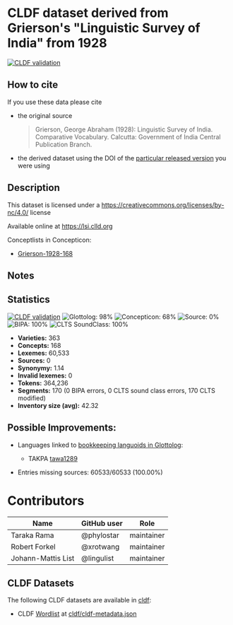 # CLDF dataset derived from Grierson's "Linguistic Survey of India" from 1928

[![CLDF validation](https://github.com/lexibank/lsi/workflows/CLDF-validation/badge.svg)](https://github.com/lexibank/lsi/actions?query=workflow%3ACLDF-validation)

## How to cite

If you use these data please cite
- the original source
  > Grierson, George Abraham (1928): Linguistic Survey of India. Comparative Vocabulary. Calcutta: Government of India Central Publication Branch.
- the derived dataset using the DOI of the [particular released version](../../releases/) you were using

## Description


This dataset is licensed under a https://creativecommons.org/licenses/by-nc/4.0/ license

Available online at https://lsi.clld.org


Conceptlists in Concepticon:
- [Grierson-1928-168](https://concepticon.clld.org/contributions/Grierson-1928-168)
## Notes




## Statistics


[![CLDF validation](https://github.com/lexibank/lsi/workflows/CLDF-validation/badge.svg)](https://github.com/lexibank/lsi/actions?query=workflow%3ACLDF-validation)
![Glottolog: 98%](https://img.shields.io/badge/Glottolog-98%25-green.svg "Glottolog: 98%")
![Concepticon: 68%](https://img.shields.io/badge/Concepticon-68%25-orange.svg "Concepticon: 68%")
![Source: 0%](https://img.shields.io/badge/Source-0%25-red.svg "Source: 0%")
![BIPA: 100%](https://img.shields.io/badge/BIPA-100%25-brightgreen.svg "BIPA: 100%")
![CLTS SoundClass: 100%](https://img.shields.io/badge/CLTS%20SoundClass-100%25-brightgreen.svg "CLTS SoundClass: 100%")

- **Varieties:** 363
- **Concepts:** 168
- **Lexemes:** 60,533
- **Sources:** 0
- **Synonymy:** 1.14
- **Invalid lexemes:** 0
- **Tokens:** 364,236
- **Segments:** 170 (0 BIPA errors, 0 CLTS sound class errors, 170 CLTS modified)
- **Inventory size (avg):** 42.32

## Possible Improvements:

- Languages linked to [bookkeeping languoids in Glottolog](http://glottolog.org/glottolog/glottologinformation#bookkeepinglanguoids):
  - TAKPA [tawa1289](http://glottolog.org/resource/languoid/id/tawa1289)


- Entries missing sources: 60533/60533 (100.00%)

# Contributors

Name               | GitHub user | Role
---                | ---         | ---
Taraka Rama | @phylostar | maintainer
Robert Forkel | @xrotwang | maintainer
Johann-Mattis List | @lingulist | maintainer




## CLDF Datasets

The following CLDF datasets are available in [cldf](cldf):

- CLDF [Wordlist](https://github.com/cldf/cldf/tree/master/modules/Wordlist) at [cldf/cldf-metadata.json](cldf/cldf-metadata.json)